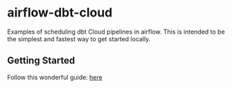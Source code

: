 # airflow-dbt-cloud

Examples of scheduling dbt Cloud pipelines in airflow. This is intended to be the simplest and fastest way to get started locally.


## Getting Started

Follow this wonderful guide: [here](https://docs.getdbt.com/guides/orchestration/airflow-and-dbt-cloud/1-airflow-and-dbt-cloud)

